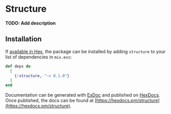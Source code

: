 # Structure

**TODO: Add description**

## Installation

If [available in Hex](https://hex.pm/docs/publish), the package can be installed
by adding `structure` to your list of dependencies in `mix.exs`:

```elixir
def deps do
  [
    {:structure, "~> 0.1.0"}
  ]
end
```

Documentation can be generated with [ExDoc](https://github.com/elixir-lang/ex_doc)
and published on [HexDocs](https://hexdocs.pm). Once published, the docs can
be found at [https://hexdocs.pm/structure](https://hexdocs.pm/structure).

